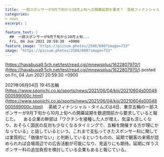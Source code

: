 ```yaml
---
title:  一部スポンサーが9月下旬から10月上旬への開幕延期を要求？　英紙フィナンシャル・タイムズが報道  
categories:
- news
excerpt: |
  
feature_text: |
  ##  一部スポンサーが9月下旬から10月上旬...
  Fri, 04 Jun 2021 20:59:30  +0900
feature_image: "https://picsum.photos/2560/600?image=733"
image: "https://picsum.photos/2560/600?image=733"
---
```


[https://hayabusa9.5ch.net/test/read.cgi/mnewsplus/1622807970/](https://hayabusa9.5ch.net/test/read.cgi/mnewsplus/1622807970/)
posted on Fri, 04 Jun 2021 20:59:30  +0900

<!--more-->

2021年06月04日 19:45五輪 [https://www.sponichi.co.jp/sports/news/2021/06/04/kiji/20210604s00048000599000c.html](https://www.sponichi.co.jp/sports/news/2021/06/04/kiji/20210604s00048000599000c.html) 　英紙フィナンシャル・タイムズは4日、東京五輪の一部スポンサーが9月下旬から10月上旬への開幕延期を数週間前から要求していると報じた。 　ある企業の幹部は「ワクチンを接種した人が増え、気温も涼しくなり、おそらく国民の反対も少なくなるタイミングで、五輪を開催する方が理にかなっている」と話しているという。これまで支払ってきたスポンサー料に関しては実質的に「価値がない」と判断しているというものの、延期で観客の来場が認められれば会場周辺での広告活動が可能になり、見返りにも期待。延期に伴うスポンサー料の追加負担を検討している企業もあると報じている。
